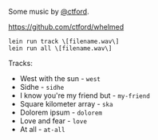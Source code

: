 Some music by [@ctford](https://twitter.com/ctford).

https://github.com/ctford/whelmed

    lein run track \[filename.wav\]
    lein run all \[filename.wav\]

Tracks:
  * West with the sun - `west`
  * Sidhe - `sidhe`
  * I know you're my friend but - `my-friend`
  * Square kilometer array - `ska`
  * Dolorem ipsum - `dolorem`
  * Love and fear - `love`
  * At all - `at-all` 

